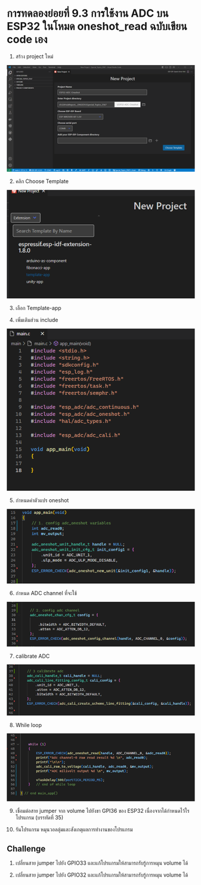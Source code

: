 # การทดลองย่อยที่ 9.3 การใช้งาน ADC บน ESP32 ในโหมด oneshot_read ฉบับเขียน code เอง

1. สร้าง  project ใหม่

![alt text](image-21.png)

2. คลิก Choose Template

![alt text](image-22.png)

3. เลือก Template-app

4. เพิ่มเติมส่วน include

![alt text](image-23.png)


5. กำหนดค่าตัวแปร oneshot

![alt text](image-24.png)

6. กำหนด ADC channel ที่จะใช้

![alt text](image-25.png) 

7. calibrate ADC

![alt text](image-26.png)

8. While loop

![alt text](image-27.png)

9. เชื่อมต่อสาย jumper จาก volume ไปยังขา  GPI36  ของ ESP32  เนื่องจากได้กำหนดไว้ใรโปรแกรม (บรรทัดที่  35)   

10. รันโปรแกรม หมุนวอลลุ่มและสังเกตุผลการทำงานของโปรแกรม


## Challenge
1. เปลี่ยนสาย jumper ไปยัง GPIO33 และแก้โปรแกรมให้สามารถรับรู้การหมุน volume ได้


2. เปลี่ยนสาย jumper ไปยัง GPIO32 และแก้โปรแกรมให้สามารถรับรู้การหมุน volume ได้


